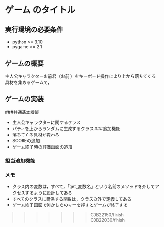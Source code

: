 # ゲーム のタイトル
## 実行環境の必要条件
* python >= 3.10
* pygame >= 2.1


## ゲームの概要
主人公キャラクターお前君（お前 ）をキーボード操作により上から落ちてくる具材を集めるゲームで，

## ゲームの実装
###共通基本機能
* 主人公キャラクターに関するクラス
* パティを上からランダムに生成するクラス
###追加機能
* 落ちてくる具材が変わる
* SCOREの追加
* ゲーム終了時の評価画面の追加

### 担当追加機能
### メモ
* クラス内の変数は，すべて，「get_変数名」という名前のメソッドを介してアクセスするように設計してある
* すべてのクラスに関係する関数は，クラスの外で定義してある
* ゲーム終了画面で何かしらのキーを押すとゲームが終了する
>>>>>>> C0B22150/finish
>>>>>>> C0B22030/finish
